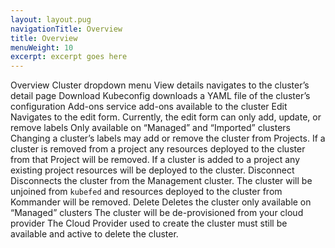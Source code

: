 ```yaml
---
layout: layout.pug
navigationTitle: Overview
title: Overview
menuWeight: 10
excerpt: excerpt goes here
---
```

Overview
Cluster dropdown menu
View details
navigates to the cluster’s detail page
Download Kubeconfig
downloads a YAML file of the cluster’s configuration
Add-ons
service add-ons available to the cluster
Edit
Navigates to the edit form. Currently, the edit form can only add, update, or remove labels
Only available on “Managed” and “Imported” clusters
Changing a cluster’s labels may add or remove the cluster from Projects. If a cluster is removed from a project any resources deployed to the cluster from that Project will be removed. If a cluster is added to a project any existing project resources will be deployed to the cluster.
Disconnect
Disconnects the cluster from the Management cluster. 
The cluster will be unjoined from `kubefed` and resources deployed to the cluster from Kommander will be removed.
Delete
Deletes the cluster
only available on “Managed” clusters
The cluster will be de-provisioned from your cloud provider
The Cloud Provider used to create the cluster must still be available and active to delete the cluster.